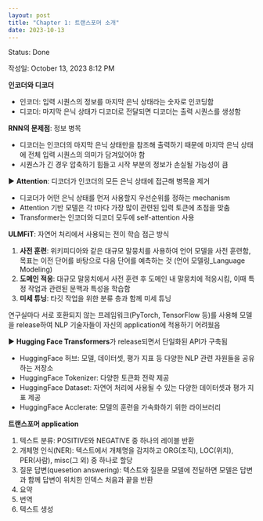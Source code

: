 ```yaml
---
layout: post
title: "Chapter 1: 트랜스포머 소개"
date: 2023-10-13
---
```




Status: Done

작성일: October 13, 2023 8:12 PM

**인코더와 디코더**

- 인코더: 입력 시퀀스의 정보를 마지막 은닉 상태라는 숫자로 인코딩함
- 디코더: 마지막 은닉 상태가 디코더로 전달되면 디코더는 출력 시퀀스를 생성함

**RNN의 문제점**: 정보 병목

- 디코더는 인코더의 마지막 은닉 상태만을 참조해 출력하기 때문에 마지막 은닉 상태에 전체 입력 시퀀스의 의미가 담겨있어야 함
- 시퀀스가 긴 경우 압축하기 힘들고 시작 부분의 정보가 손실될 가능성이 큼

▶️ **Attention**: 디코더가 인코더의 모든 은닉 상태에 접근해 병목을 제거

- 디코더가 어떤 은닉 상태를 먼저 사용할지 우선순위를 정하는 mechanism
- Attention 기반 모델은 각 t마다 가장 많이 관련된 입력 토큰에 초점을 맞춤
- Transformer는 인코더와 디코더 모두에 self-attention 사용

**ULMFiT**: 자연어 처리에서 사용되는 전이 학습 접근 방식

1. **사전 훈련**: 위키피디아와 같은 대규모 말뭉치를 사용하여 언어 모델을 사전 훈련함, 목표는 이전 단어를 바탕으로 다음 단어를 예측하는 것 (언어 모델링_Language Modeling)
2. **도메인 적응**: 대규모 말뭉치에서 사전 훈련 후 도메인 내 말뭉치에 적응시킴, 이때 특정 작업과 관련된 문맥과 특성을 학습함
3. **미세 튜닝**: 타깃 작업을 위한 분류 층과 함께 미세 튜닝

연구실마다 서로 호환되지 않는 프레임워크(PyTorch, TensorFlow 등)를 사용해 모델을 release하여 NLP 기술자들이 자신의 application에 적용하기 어려웠음

▶️ **Hugging Face Transformers**가 release되면서 단일화된 API가 구축됨

- HuggingFace 허브: 모델, 데이터셋, 평가 지표 등 다양한 NLP 관련 자원들을 공유하는 저장소
- HuggingFace Tokenizer: 다양한 토큰화 전략 제공
- HuggingFace Dataset: 자연어 처리에 사용될 수 있는 다양한 데이터셋과 평가 지표 제공
- HuggingFace Acclerate: 모델의 훈련을 가속화하기 위한 라이브러리

**트랜스포머 application**

1. 텍스트 분류: POSITIVE와 NEGATIVE 중 하나의 레이블 반환
2. 개체명 인식(NER): 텍스트에서 개체명을 감지하고 ORG(조직), LOC(위치), PER(사람), misc(그 외) 중 하나로 할당
3. 질문 답변(quesetion answering): 텍스트와 질문을 모델에 전달하면 모델은 답변과 함께 답변이 위치한 인덱스 처음과 끝을 반환
4. 요약
5. 번역
6. 텍스트 생성